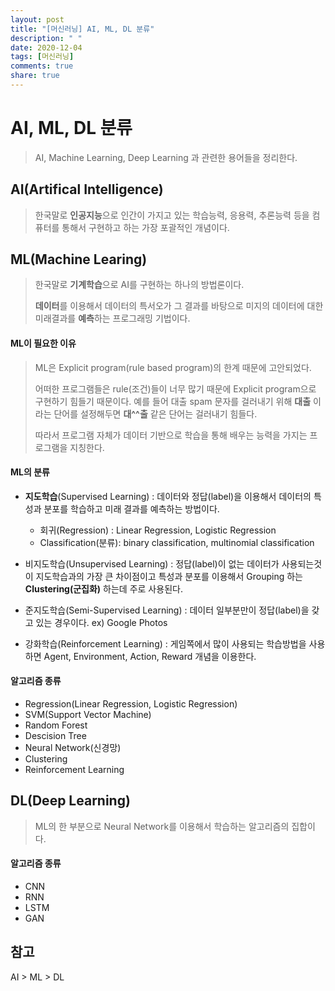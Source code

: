 ```yaml
---
layout: post
title: "[머신러닝] AI, ML, DL 분류"
description: " "
date: 2020-12-04
tags: [머신러닝]
comments: true
share: true
---
```


# AI, ML, DL 분류

> AI, Machine Learning, Deep Learning 과 관련한 용어들을 정리한다.



## AI(Artifical Intelligence)

> 한국말로 **인공지능**으로  인간이 가지고 있는 학습능력, 응용력, 추론능력 등을 컴퓨터를 통해서 구현하고 하는 가장 포괄적인 개념이다.





## ML(Machine Learing)

> 한국말로 **기계학습**으로 AI를 구현하는 하나의 방법론이다.
>
> **데이터**를 이용해서 데이터의 특서오가 그 결과를 바탕으로 미지의 데이터에 대한 미래결과를 **예측**하는 프로그래밍 기법이다.



#### ML이 필요한 이유

> ML은 Explicit program(rule based program)의 한계 때문에 고안되었다.
>
> 어떠한 프로그램들은 rule(조건)들이 너무 많기 때문에 Explicit program으로 구현하기 힘들기 때문이다. 예를 들어 대출 spam 문자를 걸러내기 위해 **대출** 이라는 단어를 설정해두면 **대^^출** 같은 단어는 걸러내기 힘들다.
>
> 따라서 프로그램 자체가 데이터 기반으로 학습을 통해 배우는 능력을 가지는 프로그램을 지칭한다.



#### ML의 분류

* **지도학습**(Supervised Learning)  : 데이터와 정답(label)을 이용해서 데이터의 특성과 분포를 학습하고 미래 결과를 예측하는 방법이다.

  *  회귀(Regression) : Linear Regression, Logistic Regression
  * Classification(분류): binary classification, multinomial classification

* 비지도학습(Unsupervised Learning) : 정답(label)이 없는 데이터가 사용되는것이 지도학습과의 가장 큰 차이점이고 특성과 분포를 이용해서 Grouping 하는 **Clustering(군집화)** 하는데 주로 사용된다.

* 준지도학습(Semi-Supervised Learning) : 데이터 일부분만이 정답(label)을 갖고 있는 경우이다. ex) Google Photos

* 강화학습(Reinforcement Learning) : 게임쪽에서 많이 사용되는 학습방법을 사용하면 Agent, Environment, Action, Reward 개념을 이용한다.

  



#### 알고리즘 종류

* Regression(Linear Regression, Logistic Regression)
* SVM(Support Vector Machine)
* Random Forest
* Descision Tree
* Neural Network(신경망)
* Clustering
* Reinforcement Learning



## DL(Deep Learning)

> ML의 한 부분으로 Neural Network를 이용해서 학습하는 알고리즘의 집합이다.



#### 알고리즘 종류

* CNN
* RNN
* LSTM
* GAN





## 참고

AI > ML > DL





